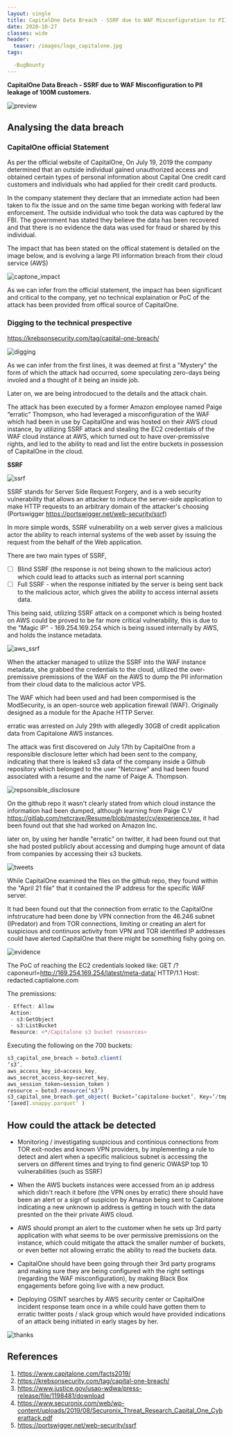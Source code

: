 ```yaml
---
layout: single
title: CapitalOne Data Breach - SSRF due to WAF Misconfiguration to PII leakage of 100M customers.
date: 2020-10-27
classes: wide
header:
  teaser: /images/logo_capitalone.jpg
tags:

  -BugBounty
--- 
```


**CapitalOne Data Breach - SSRF due to WAF Misconfiguration to PII leakage of 100M customers.**

![preview](/images/logo_capitalone.jpg)

## Analysing the data breach 

### CapitalOne official Statement

As per the official website of CapitalOne, 
On July 19, 2019 the company determined that an outside individual gained unauthorized access and obtained certain types of personal information about Capital One credit card customers and individuals who had applied for their credit card products.

In the company statement they declare that an immediate action had been taken to fix the issue and on the same time began working with federal law enforcement. The outside individual who took the data was captured by the FBI. The government has stated they believe the data has been recovered and that there is no evidence the data was used for fraud or shared by this individual.

The impact that has been stated on the offical statement is detailed on the image below, and is evolving a large PII information breach from their cloud service (AWS)

![captone_impact](/images/captoneimpact.PNG)

As we can infer from the official statement, the impact has been significant and critical to the company, yet no technical explaination or PoC of the attack has been provided from offical source of CapitalOne.

### Digging to the technical prespective

<https://krebsonsecurity.com/tag/capital-one-breach/>

![digging](/images/digging.jpg)

As we can infer from the first lines, it was deemed at first a "Mystery" the form of which the attack had occurred, some speculating zero-days being involed and a thought of it being an inside job.

Later on, we are being introdocued to the details and the attack chain.

The attack has been executed by a former Amazon employee named Paige “erratic” Thompson, who had leveraged a misconfiguration of the WAF which had been in use by CapitalOne and was hosted on their AWS cloud instance, by utilizing SSRF attack and stealing the EC2 credentials of the WAF cloud instance at AWS, which turned out to have over-premissive rights, and led to the ability to read and list the entire buckets in possession of CapitalOne in the cloud.

**SSRF**

![ssrf](/images/ssrf.PNG)

SSRF stands for Server Side Request Forgery, and is a  web security vulnerability that allows an attacker to induce the server-side application to make HTTP requests to an arbitrary domain of the attacker's choosing (Portswigger <https://portswigger.net/web-security/ssrf>)

In more simple words, SSRF vulnerability on a web server gives a malicious actor the ability to reach internal systems of the web asset by issuing the request from the behalf of the Web application.

There are two main types of SSRF,
- [ ] Blind SSRF (the response is not being shown to the malicious actor) which could lead to attacks such as internal port scanning
- [ ] Full SSRF - when the response initiated by the server is being sent back to the malicious actor, which gives the ability to access internal assets data.

This being said, utilizing SSRF attack on a componet which is being hosted on AWS could be proved to be far more critical vulnerability, this is due to the "Magic IP" - 169.254.169.254 which is being issued internally by AWS, and holds the instance metadata.

![aws_ssrf](/images/amazon_ssrf.jpeg)

When the attacker managed to utilize the SSRF into the WAF instance metadata, she grabbed the credentials to the cloud, utilized the over-premissive premissions of the WAF on the AWS to dump the PII information from their cloud data to the malicious actor VPS.

The WAF which had been used and had been compormised is the ModSecurity, is an open-source web application firewall (WAF). 
Originally designed as a module for the Apache HTTP Server.

erratic was arrested on July 29th with allegedly 30GB of credit application data from Capitalone AWS instances.

The attack was first discovered on July 17th by CapitalOne from a responsible disclosure letter which had been sent to the company, indicating that there is leaked s3 data of the company inside a Github repository which belonged to the user "Netcrave" and had been found associated with a resume and the name of Paige A. Thompson.

![repsonsible_disclosure](/images/responsible.png)

On the github repo it wasn't clearly stated from which cloud instance the information had been dumped, although learning from Paige C.V <https://gitlab.com/netcrave/Resume/blob/master/cv/experience.tex>, it had been found out that she had worked on Amazon Inc.

later on, by using her handle "erratic" on twitter, it had been found out that she had posted publicly about accessing and dumping huge amount of data from companies by accessing their s3 buckets.

![tweets](/images/tweets.png)

While CapitalOne examined the files on the github repo, they found within the "April 21 file" that it contained the IP address for the specific WAF server.

It had been found out that the connection from erratic to the CapitalOne infstrucature had been done by VPN connection from the 46.246 subnet (IPredator) and from TOR connections, limiting or creating an alert for suspicious and continuos activity from VPN and TOR identified IP addresses could have alerted CapitalOne that there might be something fishy going on.

![evidence](/images/evidence.png)

The PoC of reaching the EC2 credentials looked like:
GET /?caponeurl=http://169.254.169.254/latest/meta-data/ HTTP/1.1
Host: redacted.captialone.com

The premissions:
```javascript
- Effect: Allow
 Action:
 - s3:GetObject
 - s3:ListBucket
 Resource: <*/Capitalone s3 bucket resources>
 ```
 
 Executing the following on the 700 buckets:
 ```javascript
 s3_capital_one_breach = boto3.client(
 ‘s3’,
 aws_access_key_id=access_key,
 aws_secret_access_key=secret_key,
 aws_session_token=session_token )
resource = boto3.resource(‘s3’)
s3_capital_one_breach.get_object( Bucket=’capitalone-bucket’, Key=’/tmp/’,
‘[axed].snappy.parquet’ )
 ```
 
 ## How could the attack be detected
 
 - Monitoring / investigating suspicious and continious connections from TOR exit-nodes and known VPN providers, by implementing a rule to detect and alert when a specific malicious subnet is accessing the servers on different times and trying to find generic OWASP top 10 vulnerabilities (such as SSRF)
 
 - When the AWS buckets instances were accessed from an ip address which didn't reach it before (the VPN ones by erratic) there should have been an alert or a sign of suspicion by Amazon being sent to Capitalone indicating a new unknown ip address is getting in touch with the data presnted on the their private AWS cloud.
 
 - AWS should prompt an alert to the customer when he sets up 3rd party application with what seems to be over permissive premissions on the instance, which could mitigate the attack the smaller number of buckets, or even better not allowing erratic the ability to read the buckets data.
 
 - CapitalOne should have been going through their 3rd party programs and making sure they are being configured with the right settings (regarding the WAF misconfiguration), by making Black Box engagements before going live with a new product.

- Deploying OSINT searches by AWS security center or CapitalOne incident response team once in a while could have gotten them to erratic twitter posts / slack group which would have provided indications of an attack being initiated in early stages by her.
 

![thanks](/images/thanks.jpg)

## References
1. <https://www.capitalone.com/facts2019/>
2. <https://krebsonsecurity.com/tag/capital-one-breach/>
3. <https://www.justice.gov/usao-wdwa/press-release/file/1198481/download>
4. <https://www.securonix.com/web/wp-content/uploads/2019/08/Securonix_Threat_Research_Capital_One_Cyberattack.pdf>
5. <https://portswigger.net/web-security/ssrf>

